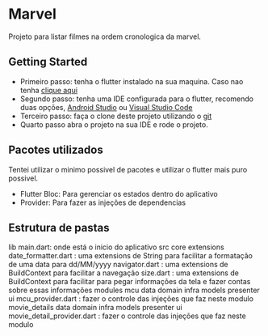 # Marvel

Projeto para listar filmes na ordem cronologica da marvel.

## Getting Started

- Primeiro passo: tenha o flutter instalado na sua maquina. Caso nao tenha [clique aqui](https://docs.flutter.dev/get-started/install)
- Segundo passo: tenha uma IDE configurada para o flutter, recomendo duas opções, [Android Studio](https://developer.android.com/studio?gclid=CjwKCAjw9pGjBhB-EiwAa5jl3Botj8xaOVWTeQ_ULegGS1pa6WEReQg5Mg99oBgYs68-djOoB42ZKhoCE2MQAvD_BwE&gclsrc=aw.ds) ou [Visual Studio Code](https://code.visualstudio.com/download)
- Terceiro passo: faça o clone deste projeto utilizando o [git](https://git-scm.com/book/en/v2/Getting-Started-Installing-Git)
- Quarto passo abra o projeto na sua IDE e rode o projeto.

## Pacotes utilizados

Tentei utilizar o minimo possivel de pacotes e utilizar o flutter mais puro possivel.

- Flutter Bloc: Para gerenciar os estados dentro do aplicativo
- Provider: Para fazer as injeções de dependencias

## Estrutura de pastas

lib
 main.dart: onde está o inicio do aplicativo
 src
 core
 extensions
 date_formatter.dart : uma extensions de String para facilitar a formatação de uma data para dd/MM/yyyy
 navigator.dart : uma extensions de BuildContext para facilitar a navegação
 size.dart : uma extensions de BuildContext para facilitar para pegar informações da tela e fazer contas sobre essas informações
 modules
 mcu
 data
 domain
 infra
 models
 presenter
 ui
 mcu_provider.dart : fazer o controle das injeções que faz neste modulo
 movie_details
 data
 domain
 infra
 models
 presenter
 ui
 movie_detail_provider.dart : fazer o controle das injeções que faz neste modulo
